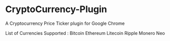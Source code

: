 # CryptoCurrency-Plugin

A Cryptocurrency Price Ticker plugin for Google Chrome

List of Currencies Supported :
Bitcoin
Ethereum
Litecoin
Ripple
Monero
Neo
